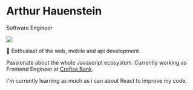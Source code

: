 # Arthur Hauenstein
Software Engineer

<a href='https://br.linkedin.com/in/arthur-hauenstein-646558131?trk=profile-badge'>
  <img src="https://img.shields.io/badge/LinkedIn-0077B5?style=for-the-badge&logo=linkedin&logoColor=white"/>
</a>
  
  
:stars: Enthusiast of the web, mobile and api development.

Passionate about the whole Javascript ecosystem. Currently working as Frontend Engineer at <a href="https://www.crefisa.com.br/">Crefisa Bank</a>.

I'm currently learning as much as i can about React to improve my code.
